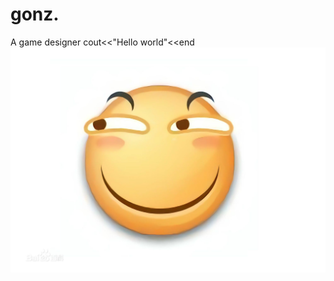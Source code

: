 # gonz.
A game designer
cout<<"Hello world"<<end
![huaji](https://github.com/hpts482/gonz./blob/master/111.jpg)
